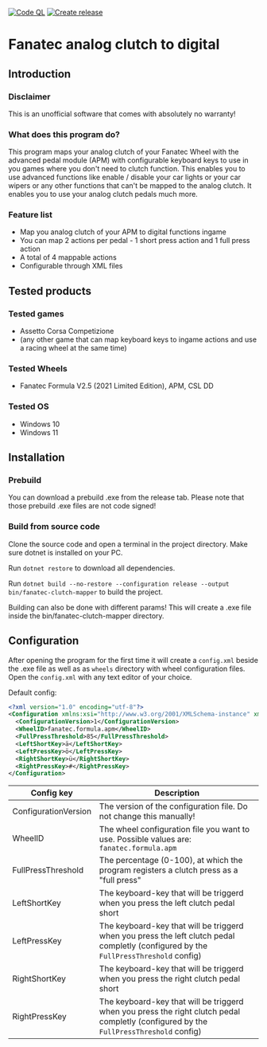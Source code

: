 [![Code QL](https://github.com/janwuesten/fanatec-clutch-mapper/actions/workflows/codeql-analysis.yml/badge.svg)](https://github.com/janwuesten/fanatec-clutch-mapper/actions/workflows/codeql-analysis.yml)
[![Create release](https://github.com/janwuesten/fanatec-clutch-mapper/actions/workflows/create_release.yml/badge.svg)](https://github.com/janwuesten/fanatec-clutch-mapper/actions/workflows/create_release.yml)

# Fanatec analog clutch to digital

## Introduction
### Disclaimer
This is an unofficial software that comes with absolutely no warranty!

### What does this program do?
This program maps your analog clutch of your Fanatec Wheel with the advanced pedal module (APM) with configurable keyboard keys to use in you games where you don't need to clutch function. This enables you to use advanced functions like enable / disable your car lights or your car wipers or any other functions that can't be mapped to the analog clutch.
It enables you to use your analog clutch pedals much more.

### Feature list
- Map you analog clutch of your APM to digital functions ingame
- You can map 2 actions per pedal - 1 short press action and 1 full press action
- A total of 4 mappable actions
- Configurable through XML files

## Tested products
### Tested games
- Assetto Corsa Competizione
- (any other game that can map keyboard keys to ingame actions and use a racing wheel at the same time)

### Tested Wheels
- Fanatec Formula V2.5 (2021 Limited Edition), APM, CSL DD

### Tested OS
- Windows 10
- Windows 11

## Installation

### Prebuild
You can download a prebuild .exe from the release tab. Please note that those prebuild .exe files are not code signed!

### Build from source code
Clone the source code and open a terminal in the project directory. Make sure dotnet is installed on your PC.

Run `dotnet restore` to download all dependencies.

Run `dotnet build --no-restore --configuration release --output bin/fanatec-clutch-mapper` to build the project.

Building can also be done with different params! This will create a .exe file inside the bin/fanatec-clutch-mapper directory.

## Configuration
After opening the program for the first time it will create a `config.xml` beside the .exe file as well as as `wheels` directory with wheel configuration files. Open the `config.xml` with any text editor of your choice.

Default config:
```xml
<?xml version="1.0" encoding="utf-8"?>
<Configuration xmlns:xsi="http://www.w3.org/2001/XMLSchema-instance" xmlns:xsd="http://www.w3.org/2001/XMLSchema">
  <ConfigurationVersion>1</ConfigurationVersion>
  <WheelID>fanatec.formula.apm</WheelID>
  <FullPressThreshold>85</FullPressThreshold>
  <LeftShortKey>ä</LeftShortKey>
  <LeftPressKey>ö</LeftPressKey>
  <RightShortKey>ü</RightShortKey>
  <RightPressKey>#</RightPressKey>
</Configuration>
```

|Config key|Description|
|--|--|
|ConfigurationVersion|The version of the configuration file. Do not change this manually!|
|WheelID|The wheel configuration file you want to use. Possible values are: `fanatec.formula.apm`|
|FullPressThreshold|The percentage (0-100), at which the program registers a clutch press as a "full press"|
|LeftShortKey|The keyboard-key that will be triggerd when you press the left clutch pedal short|
|LeftPressKey|The keyboard-key that will be triggerd when you press the left clutch pedal completly (configured by the `FullPressThreshold` config)|
|RightShortKey|The keyboard-key that will be triggerd when you press the right clutch pedal short|
|RightPressKey|The keyboard-key that will be triggerd when you press the right clutch pedal completly (configured by the `FullPressThreshold` config)|
